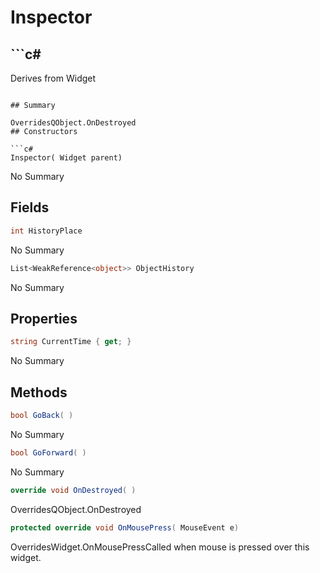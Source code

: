 # Inspector

## ```c#
Derives from Widget
```

## Summary

OverridesQObject.OnDestroyed
## Constructors

```c#
Inspector( Widget parent) 
```
No Summary
## Fields

```c#
int HistoryPlace
```
No Summary
```c#
List<WeakReference<object>> ObjectHistory
```
No Summary
## Properties

```c#
string CurrentTime { get; } 
```
No Summary
## Methods

```c#
bool GoBack( ) 
```
No Summary
```c#
bool GoForward( ) 
```
No Summary
```c#
override void OnDestroyed( ) 
```
OverridesQObject.OnDestroyed
```c#
protected override void OnMousePress( MouseEvent e) 
```
OverridesWidget.OnMousePressCalled when mouse is pressed over this widget.
